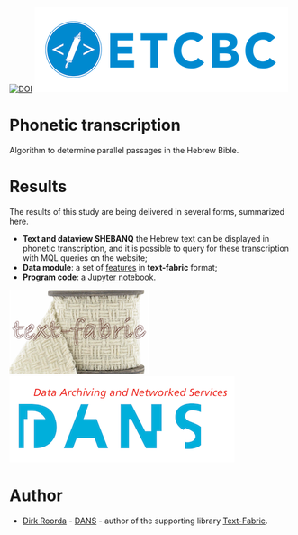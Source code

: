 [![DOI](https://zenodo.org/badge/104842823.svg)](https://zenodo.org/badge/latestdoi/104842823)
![etcbc](programs/images/etcbc.png)

# Phonetic transcription
Algorithm to determine parallel passages in the Hebrew Bible.

# Results

The results of this study are being delivered in several forms, summarized here.

* **Text and dataview SHEBANQ**
  the Hebrew text can be displayed in phonetic transcription, and it is possible
  to query for these transcription with MQL queries on the website;
* **Data module**: a set of 
  [features](https://github.com/ETCBC/parallels/tree/master/tf)
  in **text-fabric** format;
* **Program code**: a
  [Jupyter notebook](https://github.com/ETCBC/parallels/tree/master/programs).

![tf](programs/tf-small.png)
![dans](programs/images/dans.png)

# Author
* [Dirk Roorda](mailto:dirk.roorda@dans.knaw.nl) -
  [DANS](https://dans.knaw.nl/en/front-page?set_language=en) -
  author of the supporting library
  [Text-Fabric](https://github.com/Dans-labs/text-fabric).

